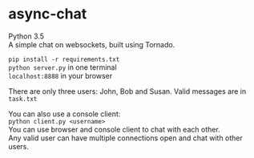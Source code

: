 # async-chat
Python 3.5  
A simple chat on websockets, built using Tornado.

`pip install -r requirements.txt`  
`python server.py` in one terminal  
`localhost:8888` in your browser 

There are only three users: John, Bob and Susan.
Valid messages are in `task.txt`

You can also use a console client:  
`python client.py <username>`  
You can use browser and console client to chat with each other.  
Any valid user can have multiple connections open and chat with other users.
